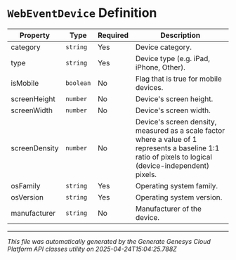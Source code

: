 # `WebEventDevice` Definition

| Property | Type | Required | Description |
|----------|------|----------|-------------|
| category | `string` | Yes | Device category. |
| type | `string` | Yes | Device type (e.g. iPad, iPhone, Other). |
| isMobile | `boolean` | No | Flag that is true for mobile devices. |
| screenHeight | `number` | No | Device's screen height. |
| screenWidth | `number` | No | Device's screen width. |
| screenDensity | `number` | No | Device's screen density, measured as a scale factor where a value of 1 represents a baseline 1:1 ratio of pixels to logical (device-independent) pixels. |
| osFamily | `string` | Yes | Operating system family. |
| osVersion | `string` | Yes | Operating system version. |
| manufacturer | `string` | No | Manufacturer of the device. |

---

*This file was automatically generated by the Generate Genesys Cloud Platform API classes utility on 2025-04-24T15:04:25.788Z*
